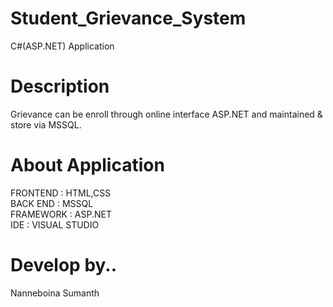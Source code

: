 # Student_Grievance_System
C#(ASP.NET) Application

# Description 
Grievance can be enroll through online interface ASP.NET and maintained & store via MSSQL.

# About Application
FRONTEND	:	HTML,CSS<br />
BACK END	:	MSSQL<br />
FRAMEWORK : ASP.NET<br />
IDE       : VISUAL STUDIO<br />

# Develop by..
Nanneboina Sumanth


